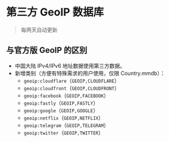 # 第三方 GeoIP 数据库

> 每两天自动更新

## 与官方版 GeoIP 的区别

- 中国大陆 IPv4/IPv6 地址数据使用第三方数据。
- 新增类别（方便有特殊需求的用户使用，仅限 Country.mmdb）：
  - `geoip:cloudflare`（`GEOIP,CLOUDFLARE`）
  - `geoip:cloudfront`（`GEOIP,CLOUDFRONT`）
  - `geoip:facebook`（`GEOIP,FACEBOOK`）
  - `geoip:fastly`（`GEOIP,FASTLY`）
  - `geoip:google`（`GEOIP,GOOGLE`）
  - `geoip:netflix`（`GEOIP,NETFLIX`）
  - `geoip:telegram`（`GEOIP,TELEGRAM`）
  - `geoip:twitter`（`GEOIP,TWITTER`）

